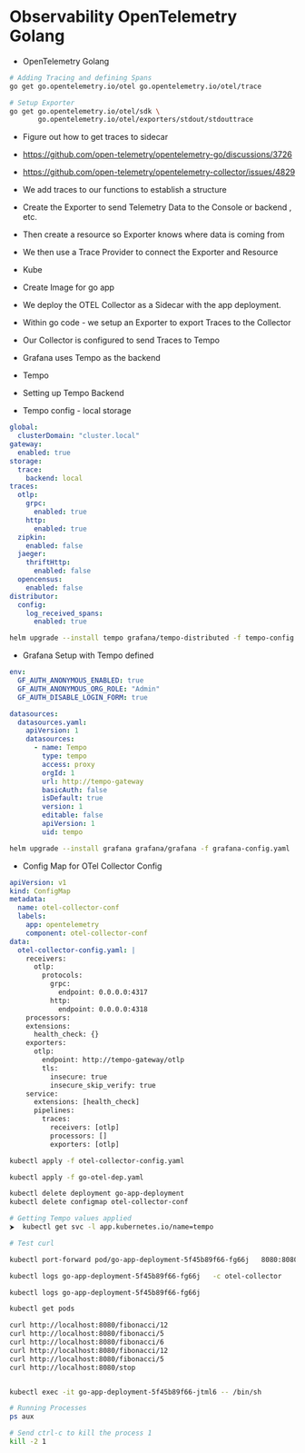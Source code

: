 # Observability OpenTelemetry Golang

- OpenTelemetry Golang

```bash
# Adding Tracing and defining Spans
go get go.opentelemetry.io/otel go.opentelemetry.io/otel/trace

# Setup Exporter
go get go.opentelemetry.io/otel/sdk \
       go.opentelemetry.io/otel/exporters/stdout/stdouttrace

```

- Figure out how to get traces to sidecar 

- https://github.com/open-telemetry/opentelemetry-go/discussions/3726

- https://github.com/open-telemetry/opentelemetry-collector/issues/4829

- We add traces to our functions to establish a structure

- Create the Exporter to send Telemetry Data to the Console or backend , etc.

- Then create a resource so Exporter knows where data is coming from

- We then use a Trace Provider to connect the Exporter and Resource

- Kube 

- Create Image for go app 

- We deploy the OTEL Collector as a Sidecar with the app deployment. 
- Within go code - we setup an Exporter to export Traces to the Collector
- Our Collector is configured to send Traces to Tempo
- Grafana uses Tempo as the backend

- Tempo 

- Setting up Tempo Backend 

- Tempo config - local storage 

```yaml
global:
  clusterDomain: "cluster.local"
gateway:
  enabled: true
storage:
  trace:
    backend: local
traces:
  otlp:
    grpc:
      enabled: true
    http:
      enabled: true
  zipkin:
    enabled: false
  jaeger:
    thriftHttp:
      enabled: false
  opencensus:
    enabled: false
distributor:
  config:
    log_received_spans:
      enabled: true


```

```bash
helm upgrade --install tempo grafana/tempo-distributed -f tempo-config.yaml


```
- Grafana Setup with Tempo defined 

```yaml
env:
  GF_AUTH_ANONYMOUS_ENABLED: true
  GF_AUTH_ANONYMOUS_ORG_ROLE: "Admin"
  GF_AUTH_DISABLE_LOGIN_FORM: true

datasources:
  datasources.yaml:
    apiVersion: 1
    datasources:
      - name: Tempo
        type: tempo
        access: proxy
        orgId: 1
        url: http://tempo-gateway
        basicAuth: false
        isDefault: true
        version: 1
        editable: false
        apiVersion: 1
        uid: tempo

```

```bash
helm upgrade --install grafana grafana/grafana -f grafana-config.yaml
```

- Config Map for OTel Collector Config

```yaml
apiVersion: v1
kind: ConfigMap
metadata:
  name: otel-collector-conf
  labels:
    app: opentelemetry
    component: otel-collector-conf
data:
  otel-collector-config.yaml: |
    receivers:
      otlp:
        protocols:
          grpc:
            endpoint: 0.0.0.0:4317
          http:
            endpoint: 0.0.0.0:4318
    processors:
    extensions:
      health_check: {}
    exporters:
      otlp:
        endpoint: http://tempo-gateway/otlp
        tls:
          insecure: true
          insecure_skip_verify: true
    service:
      extensions: [health_check]
      pipelines:
        traces:
          receivers: [otlp]
          processors: []
          exporters: [otlp]


```

```bash
kubectl apply -f otel-collector-config.yaml

kubectl apply -f go-otel-dep.yaml

kubectl delete deployment go-app-deployment
kubectl delete configmap otel-collector-conf

# Getting Tempo values applied 
⮞  kubectl get svc -l app.kubernetes.io/name=tempo

# Test curl 

kubectl port-forward pod/go-app-deployment-5f45b89f66-fg66j   8080:8080

kubectl logs go-app-deployment-5f45b89f66-fg66j   -c otel-collector

kubectl logs go-app-deployment-5f45b89f66-fg66j  

kubectl get pods   

curl http://localhost:8080/fibonacci/12
curl http://localhost:8080/fibonacci/5
curl http://localhost:8080/fibonacci/6 
curl http://localhost:8080/fibonacci/12
curl http://localhost:8080/fibonacci/5
curl http://localhost:8080/stop         


kubectl exec -it go-app-deployment-5f45b89f66-jtml6 -- /bin/sh

# Running Processes 
ps aux

# Send ctrl-c to kill the process 1 
kill -2 1 


```